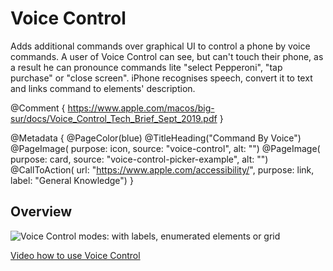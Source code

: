 # Voice Control

Adds additional commands over graphical UI to control a phone by voice commands. A user of Voice Control can see, but can't touch their phone, as a result he can pronounce commands lite "select Pepperoni", "tap purchase" or "close screen". iPhone recognises speech, convert it to text and links command to elements' description.

@Comment {
    https://www.apple.com/macos/big-sur/docs/Voice_Control_Tech_Brief_Sept_2019.pdf
}

@Metadata {
    @PageColor(blue)
    @TitleHeading("Command By Voice")
    @PageImage(
               purpose: icon, 
               source: "voice-control", 
               alt: "")
    @PageImage(
               purpose: card, 
               source: "voice-control-picker-example", 
               alt: "")
    @CallToAction(
                url: "https://www.apple.com/accessibility/",
                purpose: link, 
                label: "General Knowledge")
}



## Overview



![Voice Control modes: with labels, enumerated elements or grid](voice-control-picker-example)

 [Video how to use Voice Control](https://www.youtube.com/watch?v=eg22JaZWAgs)
